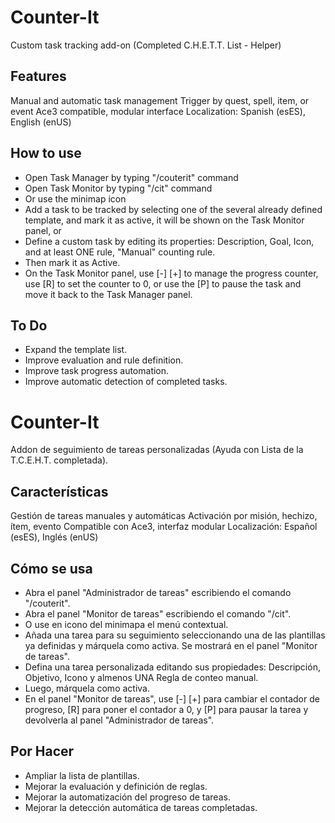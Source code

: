 # Counter-It
Custom task tracking add-on (Completed C.H.E.T.T. List - Helper)

## Features
Manual and automatic task management
Trigger by quest, spell, item, or event
Ace3 compatible, modular interface
Localization: Spanish (esES), English (enUS)

## How to use
- Open Task Manager by typing "/couterit" command
- Open Task Monitor by  typing "/cit" command
- Or use the minimap icon
- Add a task to be tracked by selecting one of the several already defined template, and mark it as active, it will be shown on the Task Monitor panel, or
- Define a custom task by editing its properties: Description, Goal, Icon, and at least ONE rule, "Manual" counting rule.
- Then mark it as Active.
- On the Task Monitor panel, use [-] [+] to manage the progress counter, use [R] to set the counter to 0, or use the [P] to pause the task and move it back to the Task Manager panel.

## To Do
- Expand the template list.
- Improve evaluation and rule definition.
- Improve task progress automation.
- Improve automatic detection of completed tasks.


# Counter-It
Addon de seguimiento de tareas personalizadas (Ayuda con Lista de la T.C.E.H.T. completada).

## Características
Gestión de tareas manuales y automáticas
Activación por misión, hechizo, ítem, evento
Compatible con Ace3, interfaz modular
Localización: Español (esES), Inglés (enUS)

## Cómo se usa
- Abra el panel "Administrador de tareas" escribiendo el comando "/couterit".
- Abra el panel "Monitor de tareas" escribiendo el comando "/cit".
- O use en icono del minimapa el menú contextual.
- Añada una tarea para su seguimiento seleccionando una de las plantillas ya definidas y márquela como activa. Se mostrará en el panel "Monitor de tareas".
- Defina una tarea personalizada editando sus propiedades: Descripción, Objetivo, Icono y almenos UNA Regla de conteo manual.
- Luego, márquela como activa.
- En el panel "Monitor de tareas", use [-] [+] para cambiar el contador de progreso, [R] para poner el contador a 0, y [P] para pausar la tarea y devolverla al panel "Administrador de tareas".

## Por Hacer
- Ampliar la lista de plantillas.
- Mejorar la evaluación y definición de reglas.
- Mejorar la automatización del progreso de tareas.
- Mejorar la detección automática de tareas completadas.
